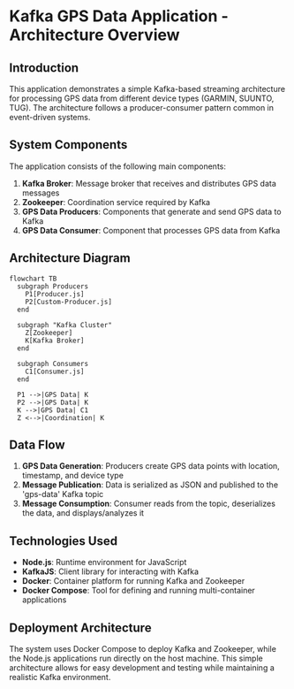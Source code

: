 # Kafka GPS Data Application - Architecture Overview

## Introduction

This application demonstrates a simple Kafka-based streaming architecture for processing GPS data from different device types (GARMIN, SUUNTO, TUG). The architecture follows a producer-consumer pattern common in event-driven systems.

## System Components

The application consists of the following main components:

1. **Kafka Broker**: Message broker that receives and distributes GPS data messages
2. **Zookeeper**: Coordination service required by Kafka
3. **GPS Data Producers**: Components that generate and send GPS data to Kafka
4. **GPS Data Consumer**: Component that processes GPS data from Kafka

## Architecture Diagram

```mermaid
flowchart TB
  subgraph Producers
    P1[Producer.js]
    P2[Custom-Producer.js]
  end
  
  subgraph "Kafka Cluster"
    Z[Zookeeper]
    K[Kafka Broker]
  end
  
  subgraph Consumers
    C1[Consumer.js]
  end
  
  P1 -->|GPS Data| K
  P2 -->|GPS Data| K
  K -->|GPS Data| C1
  Z <-->|Coordination| K
```

## Data Flow

1. **GPS Data Generation**: Producers create GPS data points with location, timestamp, and device type
2. **Message Publication**: Data is serialized as JSON and published to the 'gps-data' Kafka topic
3. **Message Consumption**: Consumer reads from the topic, deserializes the data, and displays/analyzes it

## Technologies Used

- **Node.js**: Runtime environment for JavaScript
- **KafkaJS**: Client library for interacting with Kafka
- **Docker**: Container platform for running Kafka and Zookeeper
- **Docker Compose**: Tool for defining and running multi-container applications

## Deployment Architecture

The system uses Docker Compose to deploy Kafka and Zookeeper, while the Node.js applications run directly on the host machine. This simple architecture allows for easy development and testing while maintaining a realistic Kafka environment.